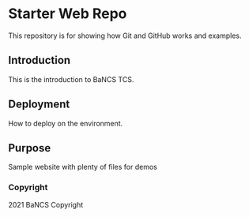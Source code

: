 # Starter Web Repo

This repository is for showing how Git and GitHub works and examples.

## Introduction

This is the introduction  to BaNCS TCS.

## Deployment

How to deploy on the environment.

## Purpose

Sample website with plenty of files for demos

### Copyright

2021 BaNCS Copyright